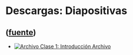# Descargas: Diapositivas
([fuente](https://campus.exactas.uba.ar/course/view.php?id=1095&section=3))
---
  * [ ![Archivo](https://campus.exactas.uba.ar/theme/image.php/magazine/core/1462913092/f/pdf) Clase 1: Introducción  Archivo  ](https://campus.exactas.uba.ar/mod/resource/view.php?id=57234)

